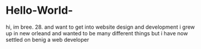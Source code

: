 # Hello-World-
hi, im bree. 28. and want to get into website design and development
i grew up in new orleand and wanted to be many different things but i have now settled on benig a web developer
